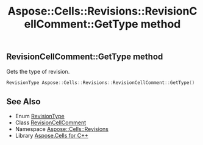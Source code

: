 ﻿---
title: Aspose::Cells::Revisions::RevisionCellComment::GetType method
linktitle: GetType
second_title: Aspose.Cells for C++ API Reference
description: 'Aspose::Cells::Revisions::RevisionCellComment::GetType method. Gets the type of revision in C++.'
type: docs
weight: 600
url: /cpp/aspose.cells.revisions/revisioncellcomment/gettype/
---
## RevisionCellComment::GetType method


Gets the type of revision.

```cpp
RevisionType Aspose::Cells::Revisions::RevisionCellComment::GetType()
```

## See Also

* Enum [RevisionType](../../revisiontype/)
* Class [RevisionCellComment](../)
* Namespace [Aspose::Cells::Revisions](../../)
* Library [Aspose.Cells for C++](../../../)
